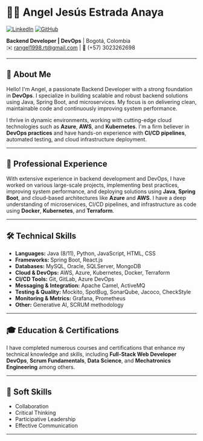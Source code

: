 # 👨‍💻 Angel Jesús Estrada Anaya

[![LinkedIn](https://img.shields.io/badge/LinkedIn-angel--estrada--869397214-blue?style=flat&logo=linkedin)](https://www.linkedin.com/in/angel-estrada-869397214/) 
[![GitHub](https://img.shields.io/badge/GitHub-angelestrada14019-lightgrey?style=flat&logo=github)](https://github.com/angelestrada14019)

**Backend Developer | DevOps** | Bogotá, Colombia  
✉️ rangel1998.rt@gmail.com | 📱 (+57) 3023262698  

---

## 🚀 About Me

Hello! I'm Angel, a passionate Backend Developer with a strong foundation in **DevOps**. I specialize in building scalable and robust backend solutions using Java, Spring Boot, and microservices. My focus is on delivering clean, maintainable code and continuously improving system performance.

I thrive in dynamic environments, working with cutting-edge cloud technologies such as **Azure**, **AWS**, and **Kubernetes**. I'm a firm believer in **DevOps practices** and have hands-on experience with **CI/CD pipelines**, automated testing, and cloud infrastructure deployment.

---

## 💼 Professional Experience

With extensive experience in backend development and DevOps, I have worked on various large-scale projects, implementing best practices, improving system performance, and deploying solutions using **Java**, **Spring Boot**, and cloud-based architectures like **Azure** and **AWS**. I have a deep understanding of microservices, CI/CD pipelines, and infrastructure as code using **Docker**, **Kubernetes**, and **Terraform**.

---

## 🛠️ Technical Skills

- **Languages:** Java (8/11), Python, JavaScript, HTML, CSS
- **Frameworks:** Spring Boot, React.js
- **Databases:** MySQL, Oracle, SQLServer, MongoDB
- **Cloud & DevOps:** AWS, Azure, Kubernetes, Docker, Terraform
- **CI/CD Tools:** Git, GitLab, Azure DevOps
- **Messaging & Integration:** Apache Camel, ActiveMQ
- **Testing & Quality:** Mockito, SpotBug, SonarQube, Jacoco, CheckStyle
- **Monitoring & Metrics:** Grafana, Prometheus
- **Other:** Generative AI, SCRUM methodology

---

## 🎓 Education & Certifications

I have completed numerous courses and certifications that enhance my technical knowledge and skills, including **Full-Stack Web Developer** **DevOps**, **Scrum Fundamentals**, **Data Science**, and **Mechatronics Engineering** among others.

---

## 🧠 Soft Skills

- Collaboration
- Critical Thinking
- Participative Leadership
- Effective Communication
---
<!--
**angelestrada14019/angelestrada14019** is a ✨ _special_ ✨ repository because its `README.md` (this file) appears on your GitHub profile.

Here are some ideas to get you started:

- 🔭 I’m currently working on ...
- 🌱 I’m currently learning ...
- 👯 I’m looking to collaborate on ...
- 🤔 I’m looking for help with ...
- 💬 Ask me about ...
- 📫 How to reach me: ...
- 😄 Pronouns: ...
- ⚡ Fun fact: ...
-->
